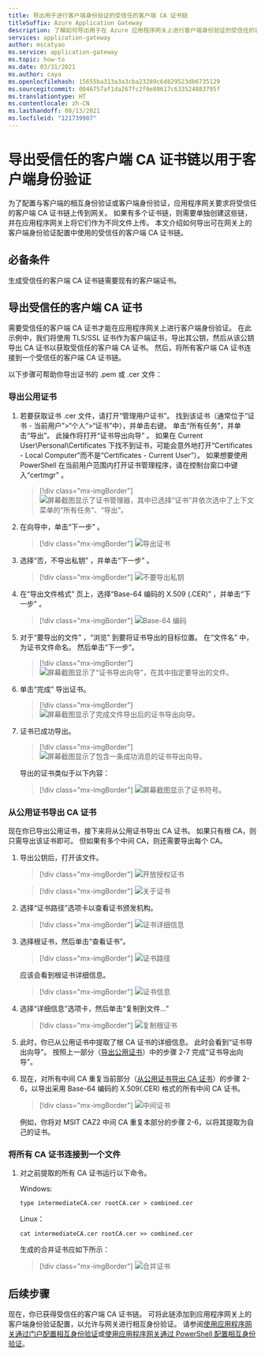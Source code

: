 ```yaml
---
title: 导出用于进行客户端身份验证的受信任的客户端 CA 证书链
titleSuffix: Azure Application Gateway
description: 了解如何导出用于在 Azure 应用程序网关上进行客户端身份验证的受信任的客户端 CA 证书链
services: application-gateway
author: mscatyao
ms.service: application-gateway
ms.topic: how-to
ms.date: 03/31/2021
ms.author: caya
ms.openlocfilehash: 15655ba313a3a3cba23289c6d829523db6735129
ms.sourcegitcommit: 0046757af1da267fc2f0e88617c633524883795f
ms.translationtype: HT
ms.contentlocale: zh-CN
ms.lasthandoff: 08/13/2021
ms.locfileid: "121739907"
---
```

# <a name="export-a-trusted-client-ca-certificate-chain-to-use-with-client-authentication"></a>导出受信任的客户端 CA 证书链以用于客户端身份验证
为了配置与客户端的相互身份验证或客户端身份验证，应用程序网关要求将受信任的客户端 CA 证书链上传到网关。 如果有多个证书链，则需要单独创建这些链，并在应用程序网关上将它们作为不同文件上传。 本文介绍如何导出可在网关上的客户端身份验证配置中使用的受信任的客户端 CA 证书链。  

## <a name="prerequisites"></a>必备条件

生成受信任的客户端 CA 证书链需要现有的客户端证书。 

## <a name="export-trusted-client-ca-certificate"></a>导出受信任的客户端 CA 证书

需要受信任的客户端 CA 证书才能在应用程序网关上进行客户端身份验证。 在此示例中，我们将使用 TLS/SSL 证书作为客户端证书，导出其公钥，然后从该公钥导出 CA 证书以获取受信任的客户端 CA 证书。 然后，将所有客户端 CA 证书连接到一个受信任的客户端 CA 证书链。 

以下步骤可帮助你导出证书的 .pem 或 .cer 文件：

### <a name="export-public-certificate"></a>导出公用证书 

1. 若要获取证书 .cer 文件，请打开“管理用户证书”。 找到该证书（通常位于“证书 - 当前用户”>“个人”>“证书”中），并单击右键。 单击“所有任务”，并单击“导出”。 此操作将打开“证书导出向导”  。 如果在 Current User\Personal\Certificates 下找不到证书，可能会意外地打开“Certificates - Local Computer”而不是“Certificates - Current User”）。 如果想要使用 PowerShell 在当前用户范围内打开证书管理程序，请在控制台窗口中键入“certmgr”  。

    > [!div class="mx-imgBorder"]
    > ![屏幕截图显示了证书管理器，其中已选择“证书”并依次选中了上下文菜单的“所有任务”、“导出”。](./media/certificates-for-backend-authentication/export.png)

2. 在向导中，单击“下一步”  。
    > [!div class="mx-imgBorder"]
    > ![导出证书](./media/certificates-for-backend-authentication/exportwizard.png)

3. 选择“否，不导出私钥”  ，并单击“下一步”  。
    > [!div class="mx-imgBorder"]
    > ![不要导出私钥](./media/certificates-for-backend-authentication/notprivatekey.png)

4. 在“导出文件格式”  页上，选择“Base-64 编码的 X.509 (.CER)”  ，并单击“下一步”  。
    > [!div class="mx-imgBorder"]
    > ![Base-64 编码](./media/certificates-for-backend-authentication/base64.png)

5. 对于“要导出的文件”  ，“浏览”  到要将证书导出的目标位置。 在“文件名”  中，为证书文件命名。 然后单击“下一步”。 

    > [!div class="mx-imgBorder"]
   > ![屏幕截图显示了“证书导出向导”，在其中指定要导出的文件。](./media/certificates-for-backend-authentication/browse.png)

6. 单击“完成”  导出证书。

    > [!div class="mx-imgBorder"]
    > ![屏幕截图显示了完成文件导出后的证书导出向导。](./media/certificates-for-backend-authentication/finish-screen.png)

7. 证书已成功导出。

    > [!div class="mx-imgBorder"]
    > ![屏幕截图显示了包含一条成功消息的证书导出向导。](./media/certificates-for-backend-authentication/success.png)

   导出的证书类似于以下内容：

    > [!div class="mx-imgBorder"]
    > ![屏幕截图显示了证书符号。](./media/certificates-for-backend-authentication/exported.png)

### <a name="export-ca-certificates-from-the-public-certificate"></a>从公用证书导出 CA 证书

现在你已导出公用证书，接下来将从公用证书导出 CA 证书。 如果只有根 CA，则只需导出该证书即可。 但如果有多个中间 CA，则还需要导出每个 CA。 

1. 导出公钥后，打开该文件。

    > [!div class="mx-imgBorder"]
    > ![开放授权证书](./media/certificates-for-backend-authentication/openAuthcert.png)

    > [!div class="mx-imgBorder"]
    > ![关于证书](./media/mutual-authentication-certificate-management/general.png)

1. 选择“证书路径”选项卡以查看证书颁发机构。

    > [!div class="mx-imgBorder"]
    > ![证书详细信息](./media/mutual-authentication-certificate-management/cert-details.png) 

1. 选择根证书，然后单击“查看证书”。

    > [!div class="mx-imgBorder"]
    > ![证书路径](./media/mutual-authentication-certificate-management/root-cert.png) 

   应该会看到根证书详细信息。

    > [!div class="mx-imgBorder"]
    > ![证书信息](./media/mutual-authentication-certificate-management/root-cert-details.png)

1. 选择“详细信息”选项卡，然后单击“复制到文件...” 

    > [!div class="mx-imgBorder"]
    > ![复制根证书](./media/mutual-authentication-certificate-management/root-cert-copy-to-file.png)

1. 此时，你已从公用证书中提取了根 CA 证书的详细信息。 此时会看到“证书导出向导”。 按照上一部分（[导出公用证书](./mutual-authentication-certificate-management.md#export-public-certificate)）中的步骤 2-7 完成“证书导出向导”。 

1. 现在，对所有中间 CA 重复当前部分（[从公用证书导出 CA 证书](./mutual-authentication-certificate-management.md#export-ca-certificates-from-the-public-certificate)）的步骤 2-6，以导出采用 Base-64 编码的 X.509(.CER) 格式的所有中间 CA 证书。

    > [!div class="mx-imgBorder"]
    > ![中间证书](./media/mutual-authentication-certificate-management/intermediate-cert.png)

    例如，你将对 MSIT CAZ2 中间 CA 重复本部分的步骤 2-6，以将其提取为自己的证书。 

### <a name="concatenate-all-your-ca-certificates-into-one-file"></a>将所有 CA 证书连接到一个文件

1. 对之前提取的所有 CA 证书运行以下命令。 

    Windows:
    ```console
    type intermediateCA.cer rootCA.cer > combined.cer
    ```
    
    Linux：
    ```console
    cat intermediateCA.cer rootCA.cer >> combined.cer
    ```

    生成的合并证书应如下所示：
    
    > [!div class="mx-imgBorder"]
    > ![合并证书](./media/mutual-authentication-certificate-management/combined-cert.png)

## <a name="next-steps"></a>后续步骤

现在，你已获得受信任的客户端 CA 证书链。 可将此链添加到应用程序网关上的客户端身份验证配置，以允许与网关进行相互身份验证。 请参阅[使用应用程序网关通过门户配置相互身份验证](./mutual-authentication-portal.md)或[使用应用程序网关通过 PowerShell 配置相互身份验证](./mutual-authentication-powershell.md)。


